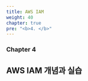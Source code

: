 ```yaml
---
title: AWS IAM
weight: 40
chapter: true
pre: "<b>4. </b>"
---
```


### Chapter 4

## AWS IAM 개념과 실습
